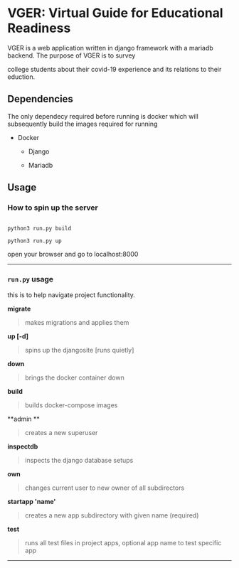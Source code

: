 
# VGER: Virtual Guide for Educational Readiness

  

VGER is a web application written in django framework with a mariadb backend. The purpose of VGER is to survey

college students about their covid-19 experience and its relations to their eduction.

  

## Dependencies

The only dependecy required before running is docker which will subsequently build the images required for running

* Docker

    * Django

    * Mariadb

  

## Usage

  

### How to spin up the server

```shell

python3 run.py build

python3 run.py up

```

open your browser and go to localhost:8000

  

---

### ``run.py`` usage

this is to help navigate project functionality.

  **migrate**   
> makes migrations and applies them
  
**up [-d]**   
> spins up the djangosite [runs quietly]

**down** 
> brings the docker container down

**build** 
> builds docker-compose images

**admin ** 
> creates a new superuser

**inspectdb** 
> inspects the django database setups

**own** 
> changes current user to new owner of all subdirectors

**startapp 'name'** 
> creates a new app subdirectory with given name (required)

**test** 
> runs all test files in project apps, optional app name to test specific app

  

---
